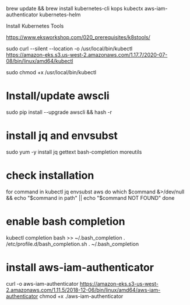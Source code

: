 brew update && brew install kubernetes-cli kops kubectx aws-iam-authenticator kubernetes-helm


Install Kubernetes Tools

https://www.eksworkshop.com/020_prerequisites/k8stools/

sudo curl --silent --location -o /usr/local/bin/kubectl \
  https://amazon-eks.s3.us-west-2.amazonaws.com/1.17.7/2020-07-08/bin/linux/amd64/kubectl

sudo chmod +x /usr/local/bin/kubectl


# Install/update awscli

sudo pip install --upgrade awscli && hash -r


# install jq and envsubst
sudo yum -y install jq gettext bash-completion moreutils

# check installation
for command in kubectl jq envsubst aws
  do
    which $command &>/dev/null && echo "$command in path" || echo "$command NOT FOUND"
  done


# enable bash completion
kubectl completion bash >>  ~/.bash_completion
. /etc/profile.d/bash_completion.sh
. ~/.bash_completion


# install aws-iam-authenticator

curl -o aws-iam-authenticator https://amazon-eks.s3-us-west-2.amazonaws.com/1.11.5/2018-12-06/bin/linux/amd64/aws-iam-authenticator
chmod +x ./aws-iam-authenticator
